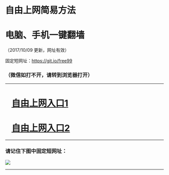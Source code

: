 ﻿# 自由上网简易方法

# 电脑、手机一键翻墙

（2017/10/09 更新，网址有效）

固定短网址：https://git.io/free99

### （微信如打不开，请转到浏览器打开）


***





# &nbsp;&nbsp; <a href="http://ft134891005.fwq-tz-1001.info/fwqtz01.html?t=100900118398 " target="_blank">自由上网入口1</a>
# &nbsp;&nbsp; <a href="http://ft3042830447.fwq-tz-1002.info/fwqtz02.html?t=10090011366 " target="_blank">自由上网入口2</a>
***

### 请记住下图中固定短网址：

<img src="https://s3-us-west-2.amazonaws.com/fwq-1001/yjfq-20170905okok.png" /> 


***

